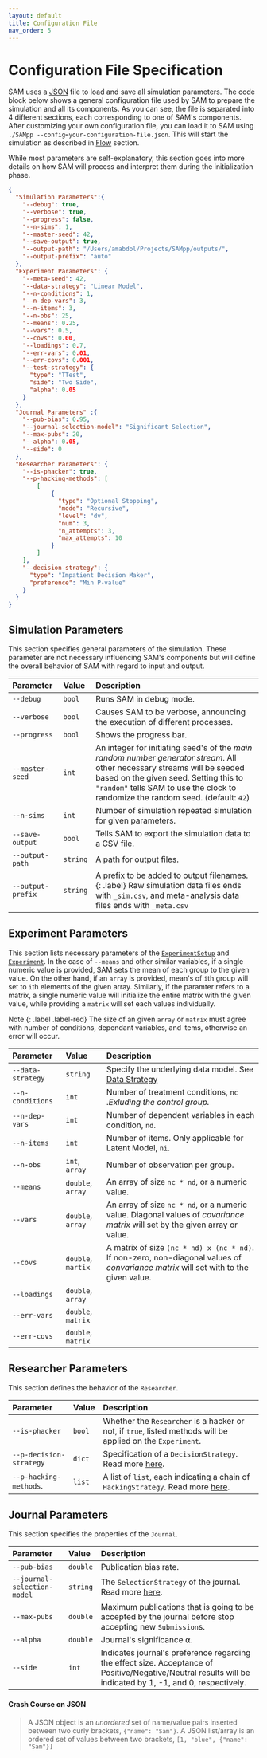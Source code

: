 ```yaml
---
layout: default
title: Configuration File
nav_order: 5
---
```


# Configuration File Specification

SAM uses a [JSON](https://www.json.org) file to load and save all simulation parameters. The code block below shows a general configuration file used by SAM to prepare the simulation and all its components. As you can see, the file is separated into 4 different sections, each corresponding to one of SAM's components. After customizing your own configuration file, you can load it to SAM using `./SAMpp --config=your-configuration-file.json`. This will start the simulation as described in [Flow](#ExecutionFlow.md) section.

While most parameters are self-explanatory, this section goes into more details on how SAM will process and interpret them during the initialization phase.


```json
{
  "Simulation Parameters":{
    "--debug": true,
    "--verbose": true,
    "--progress": false,
    "--n-sims": 1,
    "--master-seed": 42,
    "--save-output": true,
    "--output-path": "/Users/amabdol/Projects/SAMpp/outputs/",
    "--output-prefix": "auto"
  },
  "Experiment Parameters": {
    "--meta-seed": 42,
    "--data-strategy": "Linear Model",
    "--n-conditions": 1,
    "--n-dep-vars": 3,
    "--n-items": 3,
    "--n-obs": 25,
    "--means": 0.25,
    "--vars": 0.5,
    "--covs": 0.00,
    "--loadings": 0.7,
    "--err-vars": 0.01,
    "--err-covs": 0.001,
    "--test-strategy": {
      "type": "TTest",
      "side": "Two Side",
      "alpha": 0.05
    }
  },
  "Journal Parameters" :{
    "--pub-bias": 0.95,
    "--journal-selection-model": "Significant Selection",
    "--max-pubs": 20,
    "--alpha": 0.05,
    "--side": 0
  },
  "Researcher Parameters": {
    "--is-phacker": true,
    "--p-hacking-methods": [
        [
        	{
	          "type": "Optional Stopping",
	          "mode": "Recursive",
	          "level": "dv",
	          "num": 3,
	          "n_attempts": 3,
	          "max_attempts": 10
	        }
	    ]
    ],
    "--decision-strategy": {
      "type": "Impatient Decision Maker",
      "preference": "Min P-value"
    }
  }
}
```



## Simulation Parameters

This section specifies general parameters of the simulation. These parameter are not necessary influencing SAM's components but will define the overall behavior of SAM with regard to input and output. 

| Parameter         | Value    | Description                                                      |
|:------------------|:-------- |:-----------------------------------------------------------------|
| `--debug`         | `bool`   | Runs SAM in debug mode.        				      |
| `--verbose`       | `bool`   | Causes SAM to be verbose, announcing the execution of different processes.   |
| `--progress`      | `bool`   | Shows the progress bar.										  |
| `--master-seed`   | `int`    | An integer for initiating seed's of the *main random number generator stream*. All other necessary streams will be seeded based on the given seed. Setting this to `"random"` tells SAM to use the clock to randomize the random seed. (default: `42`) |
| `--n-sims`        | `int`    | Number of simulation repeated simulation for given parameters.          |
| `--save-output`   | `bool`   | Tells SAM to export the simulation data to a CSV file.
| `--output-path`   | `string` | A path for output files.								  |
| `--output-prefix` | `string` | A prefix to be added to output filenames. {: .label} Raw simulation data files ends with `_sim.csv`, and meta-analysis data files ends with `_meta.csv` |

## Experiment Parameters

This section lists necessary parameters of the [`ExperimentSetup`](Components.md#experiment-setup) and [`Experiment`](Components.md#experiment). 
In the case of `--means` and other similar variables, if a single numeric value is provided, SAM sets the mean of each group to the given value. On the other hand, if an `array` is provided, mean's of `i`th group will set to `i`th elements of the given array. Similarly, if the paramter refers to a matrix, a single numeric value will initialize the entire matrix with the given value, while providing a `matrix` will set each values individually.

Note
{: .label .label-red}
The size of an given `array` or `matrix` must agree with number of conditions, dependant variables, and items, otherwise an error will occur.

| Parameter         | Value              | Description                                                      |
|:------------------|:-------------------|:-----------------------------------------------------------------|
| `--data-strategy` | `string`           | Specify the underlying data model. See [Data Strategy](DataStrategies.md)    |
| `--n-conditions`  | `int`              | Number of treatment conditions, `nc` .*Exluding the control group.* 				|
| `--n-dep-vars`    | `int`              | Number of dependent variables in each condition, `nd`. 					|
| `--n-items`       | `int`              | Number of items. Only applicable for Latent Model, `ni`.                                                                                                                                                                                                                                                                                                                                                                                                                     |
| `--n-obs`         | `int`, `array`     | Number of observation per group.                                                                                                                                                                                                                                                                                                                                                                                                                                  |
| `--means`         | `double`, `array`  | An array of size `nc * nd`, or a numeric value. |
| `--vars`          | `double`, `array`  | An array of size `nc * nd`, or a numeric value. Diagonal values of *covariance matrix* will set by the given array or value.    |
| `--covs`          | `double`, `martix` | A matrix of size `(nc * nd) x (nc * nd)`. If non-zero, non-diagonal values of *convariance matrix* will set with to the given value. |
| `--loadings`      | `double`, `array`  |					|
| `--err-vars`      | `double`, `matrix` |					|
| `--err-covs`      | `double`, `matrix` |					|

## Researcher Parameters

This section defines the behavior of the `Researcher`.

| Parameter               | Value   | Description                                                    |
|:------------------------|:-------|:-----------------------------------------------------------------|
| `--is-phacker`          | `bool` | Whether the `Researcher` is a hacker or not, if `true`, listed methods will be applied on the `Experiment`. |
| `--p-decision-strategy` | `dict` | Specification of a `DecisionStrategy`. Read more [here](#DecisionStrategy.md). |
| `--p-hacking-methods`.  | `list` | A list of `list`, each indicating a chain of `HackingStrategy`. Read more [here](#HackingStrategies.md). |


## Journal Parameters

This section specifies the properties of the `Journal`.

| Parameter                   | Value    | Description                                                      |
|:----------------------------|:-------- |:-----------------------------------------------------------------|
| `--pub-bias`                | `double` | Publication bias rate.                                                                                                                                     |
| `--journal-selection-model` | `string` | The `SelectionStrategy` of the journal. Read more [here](#selection-strategies.md).                                                                                                                                |
| `--max-pubs`                | `double` | Maximum publications that is going to be accepted by the journal before stop accepting new `Submission`s.                                                                                            |
| `--alpha`                   | `double` | Journal's significance ⍺.                                                                                                                           |
| `--side`                    | `int`    | Indicates journal's preference regarding the effect size. Acceptance of Positive/Negative/Neutral results will be indicated by 1, -1, and 0, respectively. |


#### Crash Course on JSON

> A JSON object is an *unordered* set of name/value pairs inserted between two curly brackets, `{"name": "Sam"}`. A JSON list/array is an ordered set of values between two brackets, `[1, "blue", {"name": "Sam"}]`